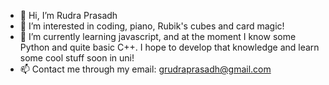 - 👋 Hi, I’m Rudra Prasadh 
- 👀 I’m interested in coding, piano, Rubik's cubes and card magic!
- 🌱 I’m currently learning javascript, and at the moment I know some Python and quite basic C++. I hope to develop that knowledge and learn some cool stuff soon in uni!
- 📫 Contact me through my email: grudraprasadh@gmail.com

<!---
Unknown-Blaze/Unknown-Blaze is a ✨ special ✨ repository because its `README.md` (this file) appears on your GitHub profile.
You can click the Preview link to take a look at your changes.
--->
